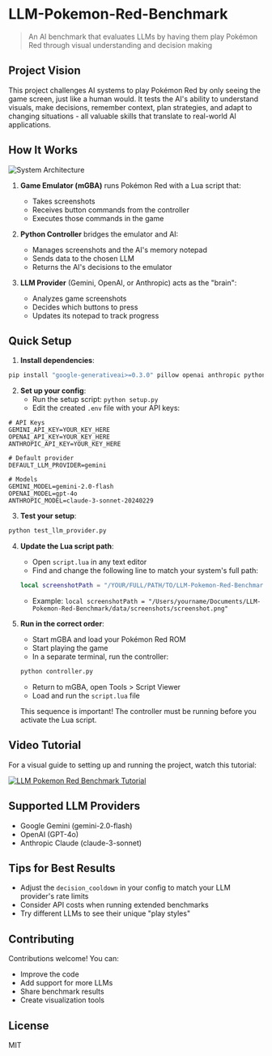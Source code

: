 # LLM-Pokemon-Red-Benchmark

> An AI benchmark that evaluates LLMs by having them play Pokémon Red through visual understanding and decision making

## Project Vision

This project challenges AI systems to play Pokémon Red by only seeing the game screen, just like a human would. It tests the AI's ability to understand visuals, make decisions, remember context, plan strategies, and adapt to changing situations - all valuable skills that translate to real-world AI applications.

## How It Works

![System Architecture](https://via.placeholder.com/800x400?text=System+Architecture)

1. **Game Emulator (mGBA)** runs Pokémon Red with a Lua script that:
   - Takes screenshots
   - Receives button commands from the controller
   - Executes those commands in the game

2. **Python Controller** bridges the emulator and AI:
   - Manages screenshots and the AI's memory notepad
   - Sends data to the chosen LLM
   - Returns the AI's decisions to the emulator

3. **LLM Provider** (Gemini, OpenAI, or Anthropic) acts as the "brain":
   - Analyzes game screenshots
   - Decides which buttons to press
   - Updates its notepad to track progress

## Quick Setup

1. **Install dependencies**:
```bash
pip install "google-generativeai>=0.3.0" pillow openai anthropic python-dotenv
```

2. **Set up your config**:
   - Run the setup script: `python setup.py`
   - Edit the created `.env` file with your API keys:

```
# API Keys
GEMINI_API_KEY=YOUR_KEY_HERE
OPENAI_API_KEY=YOUR_KEY_HERE
ANTHROPIC_API_KEY=YOUR_KEY_HERE

# Default provider
DEFAULT_LLM_PROVIDER=gemini

# Models
GEMINI_MODEL=gemini-2.0-flash
OPENAI_MODEL=gpt-4o
ANTHROPIC_MODEL=claude-3-sonnet-20240229
```

3. **Test your setup**:
```bash
python test_llm_provider.py
```

4. **Update the Lua script path**:
   - Open `script.lua` in any text editor
   - Find and change the following line to match your system's full path:
   ```lua
   local screenshotPath = "/YOUR/FULL/PATH/TO/LLM-Pokemon-Red-Benchmark/data/screenshots/screenshot.png"
   ```
   - Example: `local screenshotPath = "/Users/yourname/Documents/LLM-Pokemon-Red-Benchmark/data/screenshots/screenshot.png"`

5. **Run in the correct order**:
   - Start mGBA and load your Pokémon Red ROM
   - Start playing the game
   - In a separate terminal, run the controller:
   ```bash
   python controller.py
   ```
   - Return to mGBA, open Tools > Script Viewer
   - Load and run the `script.lua` file
   
   This sequence is important! The controller must be running before you activate the Lua script.

## Video Tutorial

For a visual guide to setting up and running the project, watch this tutorial:

[![LLM Pokemon Red Benchmark Tutorial](https://cdn.loom.com/sessions/thumbnails/3088f11e048346a98b3273dd9d055df5-with-play.gif)](https://www.loom.com/share/3088f11e048346a98b3273dd9d055df5?sid=c67ff8fd-8dae-402d-a124-52e77aa6fc92)

## Supported LLM Providers

- Google Gemini (gemini-2.0-flash)
- OpenAI (GPT-4o)
- Anthropic Claude (claude-3-sonnet)

## Tips for Best Results

- Adjust the `decision_cooldown` in your config to match your LLM provider's rate limits
- Consider API costs when running extended benchmarks
- Try different LLMs to see their unique "play styles"

## Contributing

Contributions welcome! You can:
- Improve the code
- Add support for more LLMs
- Share benchmark results
- Create visualization tools

## License

MIT